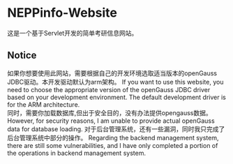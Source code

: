 # NEPPinfo-Website
这是一个基于Servlet开发的简单考研信息网站。
## Notice
如果你想要使用此网站，需要根据自己的开发环境选取适当版本的openGauss JDBC驱动。本开发驱动默认为arm架构。
If you want to use this website, you need to choose the appropriate version of the openGauss JDBC driver based on your development environment. The default development driver is for the ARM architecture.<br>
同时，需要你加载数据库,但出于安全目的，没有办法提供opengauss数据。
However, for security reasons, I am unable to provide actual openGauss data for database loading.
对于后台管理系统，还有一些漏洞，同时我只完成了后台管理系统中部分的操作。
Regarding the backend management system, there are still some vulnerabilities, and I have only completed a portion of the operations in backend management system.
